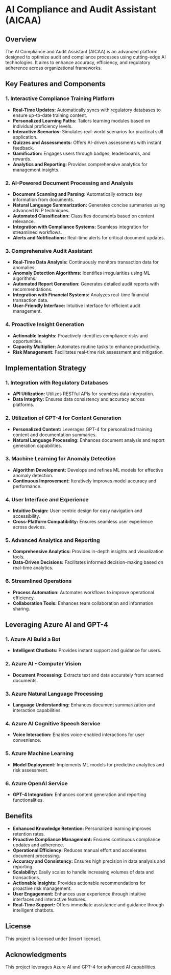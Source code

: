 # AI Compliance and Audit Assistant (AICAA)

## Overview
The AI Compliance and Audit Assistant (AICAA) is an advanced platform designed to optimize audit and compliance processes using cutting-edge AI technologies. It aims to enhance accuracy, efficiency, and regulatory adherence across organizational frameworks.

## Key Features and Components

### 1. Interactive Compliance Training Platform
- **Real-Time Updates:** Automatically syncs with regulatory databases to ensure up-to-date training content.
- **Personalized Learning Paths:** Tailors learning modules based on individual proficiency levels.
- **Interactive Scenarios:** Simulates real-world scenarios for practical skill application.
- **Quizzes and Assessments:** Offers AI-driven assessments with instant feedback.
- **Gamification:** Engages users through badges, leaderboards, and rewards.
- **Analytics and Reporting:** Provides comprehensive analytics for management insights.

### 2. AI-Powered Document Processing and Analysis
- **Document Scanning and Parsing:** Automatically extracts key information from documents.
- **Natural Language Summarization:** Generates concise summaries using advanced NLP techniques.
- **Automated Classification:** Classifies documents based on content relevance.
- **Integration with Compliance Systems:** Seamless integration for streamlined workflows.
- **Alerts and Notifications:** Real-time alerts for critical document updates.

### 3. Comprehensive Audit Assistant
- **Real-Time Data Analysis:** Continuously monitors transaction data for anomalies.
- **Anomaly Detection Algorithms:** Identifies irregularities using ML algorithms.
- **Automated Report Generation:** Generates detailed audit reports with recommendations.
- **Integration with Financial Systems:** Analyzes real-time financial transaction data.
- **User-Friendly Interface:** Intuitive interface for efficient audit management.

### 4. Proactive Insight Generation
- **Actionable Insights:** Proactively identifies compliance risks and opportunities.
- **Capacity Multiplier:** Automates routine tasks to enhance productivity.
- **Risk Management:** Facilitates real-time risk assessment and mitigation.

## Implementation Strategy

### 1. Integration with Regulatory Databases
- **API Utilization:** Utilizes RESTful APIs for seamless data integration.
- **Data Integrity:** Ensures data consistency and accuracy across platforms.

### 2. Utilization of GPT-4 for Content Generation
- **Personalized Content:** Leverages GPT-4 for personalized training content and documentation summaries.
- **Natural Language Processing:** Enhances document analysis and report generation capabilities.

### 3. Machine Learning for Anomaly Detection
- **Algorithm Development:** Develops and refines ML models for effective anomaly detection.
- **Continuous Improvement:** Iteratively improves model accuracy and performance.

### 4. User Interface and Experience
- **Intuitive Design:** User-centric design for easy navigation and accessibility.
- **Cross-Platform Compatibility:** Ensures seamless user experience across devices.

### 5. Advanced Analytics and Reporting
- **Comprehensive Analytics:** Provides in-depth insights and visualization tools.
- **Data-Driven Decisions:** Facilitates informed decision-making based on real-time analytics.

### 6. Streamlined Operations
- **Process Automation:** Automates workflows to improve operational efficiency.
- **Collaboration Tools:** Enhances team collaboration and information sharing.

## Leveraging Azure AI and GPT-4

### 1. Azure AI Build a Bot
- **Intelligent Chatbots:** Provides instant support and guidance for users.

### 2. Azure AI - Computer Vision
- **Document Processing:** Extracts text and data accurately from scanned documents.

### 3. Azure Natural Language Processing
- **Language Understanding:** Enhances document summarization and interaction capabilities.

### 4. Azure AI Cognitive Speech Service
- **Voice Interaction:** Enables voice-enabled interactions for user convenience.

### 5. Azure Machine Learning
- **Model Deployment:** Implements ML models for predictive analytics and risk assessment.

### 6. Azure OpenAI Service
- **GPT-4 Integration:** Enhances content generation and reporting functionalities.

## Benefits

- **Enhanced Knowledge Retention:** Personalized learning improves retention rates.
- **Proactive Compliance Management:** Ensures continuous compliance updates and adherence.
- **Operational Efficiency:** Reduces manual effort and accelerates document processing.
- **Accuracy and Consistency:** Ensures high precision in data analysis and reporting.
- **Scalability:** Easily scales to handle increasing volumes of data and transactions.
- **Actionable Insights:** Provides actionable recommendations for proactive risk management.
- **User Engagement:** Enhances user experience through intuitive interfaces and interactive features.
- **Real-Time Support:** Offers immediate assistance and guidance through intelligent chatbots.

## License
This project is licensed under [insert license].

## Acknowledgments
This project leverages Azure AI and GPT-4 for advanced AI capabilities.
